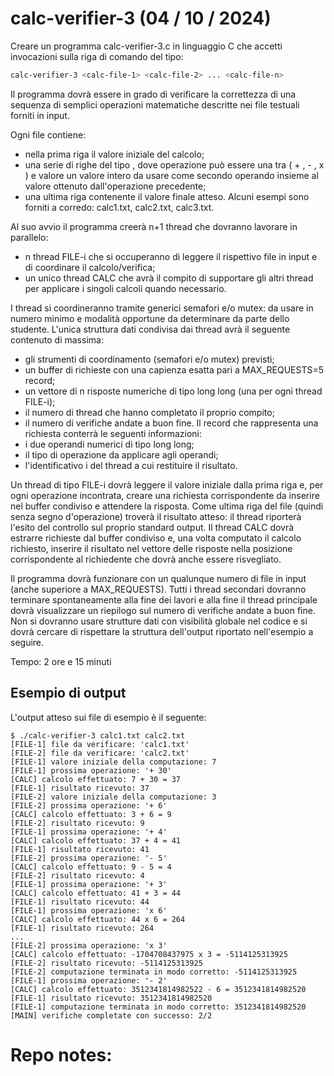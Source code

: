 # calc-verifier-3 (04 / 10 / 2024)
Creare un programma calc-verifier-3.c in linguaggio C che accetti invocazioni sulla riga di comando del tipo:
```bash
calc-verifier-3 <calc-file-1> <calc-file-2> ... <calc-file-n>
```
Il programma dovrà essere in grado di verificare la correttezza di una sequenza di semplici operazioni matematiche descritte nei file testuali forniti in input.

Ogni file contiene:
- nella prima riga il valore iniziale del calcolo;
- una serie di righe del tipo <operazione valore>, dove operazione può essere una tra ( + , - , x ) e valore un valore intero da usare come secondo operando insieme al valore ottenuto dall'operazione precedente;
- una ultima riga contenente il valore finale atteso.
Alcuni esempi sono forniti a corredo: calc1.txt, calc2.txt, calc3.txt.

Al suo avvio il programma creerà n+1 thread che dovranno lavorare in parallelo:
- n thread FILE-i che si occuperanno di leggere il rispettivo file in input e di coordinare il calcolo/verifica;
- un unico thread CALC che avrà il compito di supportare gli altri thread per applicare i singoli calcoli quando necessario.

I thread si coordineranno tramite generici semafori e/o mutex: da usare in numero minimo e modalità opportune da determinare da parte dello studente.
L'unica struttura dati condivisa dai thread avrà il seguente contenuto di massima:
- gli strumenti di coordinamento (semafori e/o mutex) previsti;
- un buffer di richieste con una capienza esatta pari a MAX_REQUESTS=5 record;
- un vettore di n risposte numeriche di tipo long long (una per ogni thread FILE-i);
- il numero di thread che hanno completato il proprio compito;
- il numero di verifiche andate a buon fine.
Il record che rappresenta una richiesta conterrà le seguenti informazioni:
- i due operandi numerici di tipo long long;
- il tipo di operazione da applicare agli operandi;
- l'identificativo i del thread a cui restituire il risultato.

Un thread di tipo FILE-i dovrà leggere il valore iniziale dalla prima riga e, per ogni operazione incontrata, creare una richiesta corrispondente da inserire nel buffer condiviso e attendere la risposta.
Come ultima riga del file (quindi senza segno d'operazione) troverà il risultato atteso: il thread riporterà l'esito del controllo sul proprio standard output.
Il thread CALC dovrà estrarre richieste dal buffer condiviso e, una volta computato il calcolo richiesto, inserire il risultato nel vettore delle risposte nella posizione corrispondente al richiedente che dovrà anche essere risvegliato.

Il programma dovrà funzionare con un qualunque numero di file in input (anche superiore a MAX_REQUESTS).
Tutti i thread secondari dovranno terminare spontaneamente alla fine dei lavori e alla fine il thread principale dovrà visualizzare un riepilogo sul numero di verifiche andate a buon fine.
Non si dovranno usare strutture dati con visibilità globale nel codice e si dovrà cercare di rispettare la struttura dell'output riportato nell'esempio a seguire.

Tempo: 2 ore e 15 minuti

## Esempio di output
L'output atteso sui file di esempio è il seguente:
```
$ ./calc-verifier-3 calc1.txt calc2.txt
[FILE-1] file da verificare: 'calc1.txt'
[FILE-2] file da verificare: 'calc2.txt'
[FILE-1] valore iniziale della computazione: 7
[FILE-1] prossima operazione: '+ 30'
[CALC] calcolo effettuato: 7 + 30 = 37
[FILE-1] risultato ricevuto: 37
[FILE-2] valore iniziale della computazione: 3
[FILE-2] prossima operazione: '+ 6'
[CALC] calcolo effettuato: 3 + 6 = 9
[FILE-2] risultato ricevuto: 9
[FILE-1] prossima operazione: '+ 4'
[CALC] calcolo effettuato: 37 + 4 = 41
[FILE-1] risultato ricevuto: 41
[FILE-2] prossima operazione: '- 5'
[CALC] calcolo effettuato: 9 - 5 = 4
[FILE-2] risultato ricevuto: 4
[FILE-1] prossima operazione: '+ 3'
[CALC] calcolo effettuato: 41 + 3 = 44
[FILE-1] risultato ricevuto: 44
[FILE-1] prossima operazione: 'x 6'
[CALC] calcolo effettuato: 44 x 6 = 264
[FILE-1] risultato ricevuto: 264
...
[FILE-2] prossima operazione: 'x 3'
[CALC] calcolo effettuato: -1704708437975 x 3 = -5114125313925
[FILE-2] risultato ricevuto: -5114125313925
[FILE-2] computazione terminata in modo corretto: -5114125313925
[FILE-1] prossima operazione: '- 2'
[CALC] calcolo effettuato: 3512341814982522 - 6 = 3512341814982520
[FILE-1] risultato ricevuto: 3512341814982520
[FILE-1] computazione terminata in modo corretto: 3512341814982520
[MAIN] verifiche completate con successo: 2/2
```

# Repo notes: